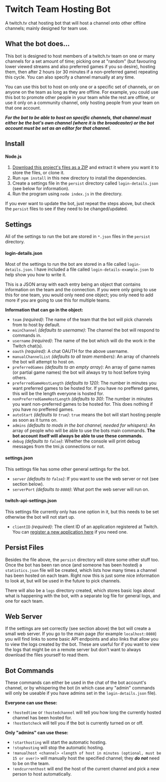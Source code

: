 # Twitch Team Hosting Bot

A twitch.tv chat hosting bot that will host a channel onto other offline channels; mainly designed for team use.

## What the bot does...

This bot is designed to host members of a twitch.tv team on one or many channels for a set amount of time; picking one at "random" (but favouring lower viewed streams and also preferred games if you so desire), hosting them, then after 2 hours (or 30 minutes if a non-preferred game) repeating this cycle. You can also specify a channel manually at any time.

You can use this bot to host on only one or a specific set of channels, or on anyone on the team as long as they are offline. For example, you could use this bot to promote other people in your team while the rest are offline, or use it only on a community channel, only hosting people from your team on that one account.

***For the bot to be able to host on specific channels, that channel must either be the bot's own channel (where it is the broadcaster) or the bot account must be set as an editor for that channel.***

## Install

#### Node.js

1. [Download this project's files as a ZIP](https://github.com/zoton2/Twitch-Team-Hosting-Bot/archive/master.zip) and extract it where you want it to store the files, or clone it.
2. Run `npm install` in this new directory to install the dependencies.
3. Create a settings file in the `persist` directory called `login-details.json` (see below for information).
4. Run the program using `node index.js` in the directory.

If you ever want to update the bot, just repeat the steps above, but check the `persist` files to see if they need to be changed/updated.

## Settings

All of the settings to run the bot are stored in `*.json` files in the `persist` directory.

#### login-details.json

Most of the settings to run the bot are stored in a file called `login-details.json`. I have included a file called `login-details-example.json` to help show you how to write it.

This is a JSON array with each entry being an object that contains information on the team and the connection. If you were only going to use this for one team, you would only need one object; you only need to add more if you are going to use this for multiple teams.

**Information that can go in the object:**
- `team` *(required)*: The name of the team that the bot will pick channels from to host by default.
- `mainChannel` *(defaults to username)*: The channel the bot will respond to commands in.
- `username` *(required)*: The name of the bot which will do the work in the Twitch chat(s).
- `oauth` *(required)*: A chat OAUTH for the above username.
- `manualChannelList` *(defaults to all team members)*: An array of channels the bot will attempt to host on.
- `preferredGames` *(defaults to an empty array)*: An array of game names (or partial game names) the bot will always try to host before trying others.
- `preferredGameHostLength` *(defaults to 120)*: The number in minutes you want preferred games to be hosted for. If you have no preffered games, this will be the length everyone is hosted for.
- `nonPreferredGameHostLength` *(defaults to 30)*: The number in minutes you want non-preferred games to be hosted for. This does nothing if you have no preffered games.
- `autoStart` *(defaults to `true`)*: `true` means the bot will start hosting people as soon as it turns on.
- `admins` *(defaults to mods in the bot channel, needed for whispers)*: An array of people who will be able to use the bots main commands. **The bot account itself will always be able to use these commands.**
- `debug` *(defaults to `false`)*: Whether the console will print debug messages from the tmi.js connections or not.

#### settings.json

This settings file has some other general settings for the bot.

- `server` *(defaults to `false`)*: If you want to use the web server or not (see section below).
- `serverPort` *(defaults to `8080`)*: What port the web server will run on.

#### twitch-api-settings.json

This settings file currently only has one option in it, but this needs to be set otherwise the bot will not start up.

- `clientID` *(required)*: The client ID of an application registered at Twitch. You can [register a new application here](https://www.twitch.tv/kraken/oauth2/clients/new) if you need one.

## Persist Files

Besides the file above, the `persist` directory will store some other stuff too. Once the bot has been ran once (and someone has been hosted) a `statistics.json` file will be created, which lists how many times a channel has been hosted on each team. Right now this is just some nice information to look at, but will be used in the future to pick channels.

There will also be a `logs` directory created, which stores basic logs about what is happening with the bot, with a separate log file for general logs, and one for each team.

## Web Server

If the settings are set correctly (see section above) the bot will create a small web server. If you go to the main page (for example `localhost:8080`) you will find links to some basic API endpoints and also links that allow you to view the logs created by the bot. These are useful for if you want to view the logs that might be on a remote server but don't want to always download the files yourself to read them.

## Bot Commands

These commands can either be used in the chat of the bot account's channel, or by whispering the bot (in which case any "admin" commands will only be useable if you have admins set in the `login-details.json` file).

**Everyone can use these:**
- `!hostedtime` or `!hostedchannel` will tell you how long the currently hosted channel has been hosted for.
- `!hostbotcheck` will tell you if the bot is currently turned on or off.

**Only "admins" can use these:**
- `!starthosting` will start the automatic hosting.
- `!stophosting` will stop the automatic hosting.
- `!manualhost <channel> <length of host in minutes (optional, must be 15 or over)>` will manually host the specified channel; they ***do not*** need to be on the team.
- `!endcurrenthost` will end the host of the current channel and pick a new person to host automatically.
